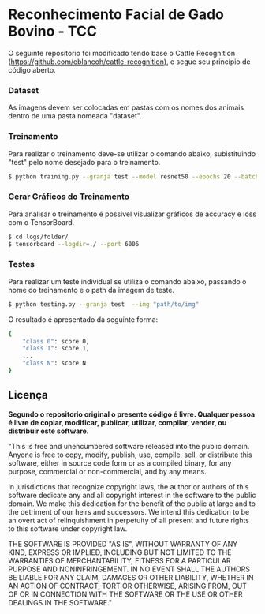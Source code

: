 # Reconhecimento Facial de Gado Bovino - TCC

O seguinte repositorio foi modificado tendo base o Cattle Recognition (https://github.com/eblancoh/cattle-recognition), e segue seu princípio de código aberto.

### Dataset
As imagens devem ser colocadas em pastas com os nomes dos animais dentro de uma pasta nomeada "dataset".

### Treinamento
Para realizar o treinamento deve-se utilizar o comando abaixo, subistituindo "test" pelo nome desejado para o treinamento.
```bash
$ python training.py --granja test --model resnet50 --epochs 20 --batch_size 30
```

### Gerar Gráficos do Treinamento
Para analisar o treinamento é possivel visualizar gráficos de accuracy e loss com o TensorBoard.
```bash
$ cd logs/folder/
$ tensorboard --logdir=./ --port 6006
```

### Testes
Para realizar um teste individual se utiliza o comando abaixo, passando o nome do treinamento e o path da imagem de teste.
```bash
$ python testing.py --granja test  --img "path/to/img"
```

O resultado é apresentado da seguinte forma:
```bash
{
    "class 0": score 0,
    "class 1": score 1,
    ...
    "class N": score N
}
```

## Licença 

**Segundo o repositorio original o presente código é livre. Qualquer pessoa é livre de copiar, modificar, publicar, utilizar, compilar, vender, ou distribuir este software.** 

"This is free and unencumbered software released into the public domain. Anyone is free to copy, modify, publish, use, compile, sell, or distribute this software, either in source code form or as a compiled binary, for any purpose, commercial or non-commercial, and by any means.

In jurisdictions that recognize copyright laws, the author or authors of this software dedicate any and all copyright interest in the software to the public domain. We make this dedication for the benefit of the public at large and to the detriment of our heirs and successors. We intend this dedication to be an overt act of relinquishment in perpetuity of all present and future rights to this software under copyright law.

THE SOFTWARE IS PROVIDED "AS IS", WITHOUT WARRANTY OF ANY KIND, EXPRESS OR IMPLIED, INCLUDING BUT NOT LIMITED TO THE WARRANTIES OF MERCHANTABILITY, FITNESS FOR A PARTICULAR PURPOSE AND NONINFRINGEMENT. IN NO EVENT SHALL THE AUTHORS BE LIABLE FOR ANY CLAIM, DAMAGES OR OTHER LIABILITY, WHETHER IN AN ACTION OF CONTRACT, TORT OR OTHERWISE, ARISING FROM, OUT OF OR IN CONNECTION WITH THE SOFTWARE OR THE USE OR OTHER DEALINGS IN THE SOFTWARE."